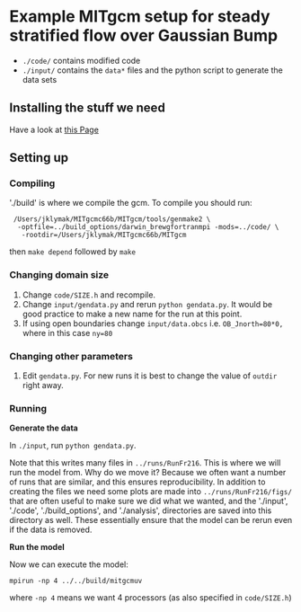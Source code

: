 # Example MITgcm setup for steady stratified flow over Gaussian Bump

  - `./code/` contains modified code
  - `./input/` contains the `data*` files and the python script to generate the data sets

## Installing the stuff we need

Have a look at [this Page](./install/)

## Setting up

### Compiling

'./build' is where we compile the gcm.  To compile you should run:
```
 /Users/jklymak/MITgcmc66b/MITgcm/tools/genmake2 \
  -optfile=../build_options/darwin_brewgfortranmpi -mods=../code/ \
   -rootdir=/Users/jklymak/MITgcmc66b/MITgcm
```
then `make depend` followed by `make`

### Changing domain size

  1. Change `code/SIZE.h` and recompile.
  2. Change `input/gendata.py` and rerun `python gendata.py`.  It would be good practice to make a new name for the run at this point.
  3. If using open boundaries change `input/data.obcs` i.e. `OB_Jnorth=80*0,` where in this case `ny=80`

### Changing other parameters

  1. Edit  `gendata.py`.  For new runs it is best to change the value of `outdir` right away.

### Running


**Generate the data**

In `./input`, run `python gendata.py`.  

Note that this writes many files in `../runs/RunFr216`.  This is where we will run the model from.  Why do we move it?  Because we often want a number of runs that are similar, and this ensures reproducibility.  In addition to creating the files we need some plots are made into `../runs/RunFr216/figs/` that are often useful to make sure we did what we wanted, and the './input',  './code',  './build_options', and  './analysis', directories are saved into this directory as well.  These essentially ensure that the model can be rerun even if the data is removed.

**Run the model**

Now we can execute the model:
```
mpirun -np 4 ../../build/mitgcmuv
```
where `-np 4` means we want 4 processors (as also specified in `code/SIZE.h`)

